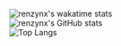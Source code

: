 ![renzynx's wakatime stats](https://github-stats-usnljbqswy.vercel.app/api/wakatime?username=@renzynx&theme=radical)
<br>
![renzynx's GitHub stats](https://github-readme-stats-git-masterrstaa-rickstaa.vercel.app/api?username=renzynx&show_icons=true&theme=radical)
<br>
![Top Langs](https://github-readme-stats-git-masterrstaa-rickstaa.vercel.app/api/top-langs/?username=renzynx&theme=radical&show_icons=true)
